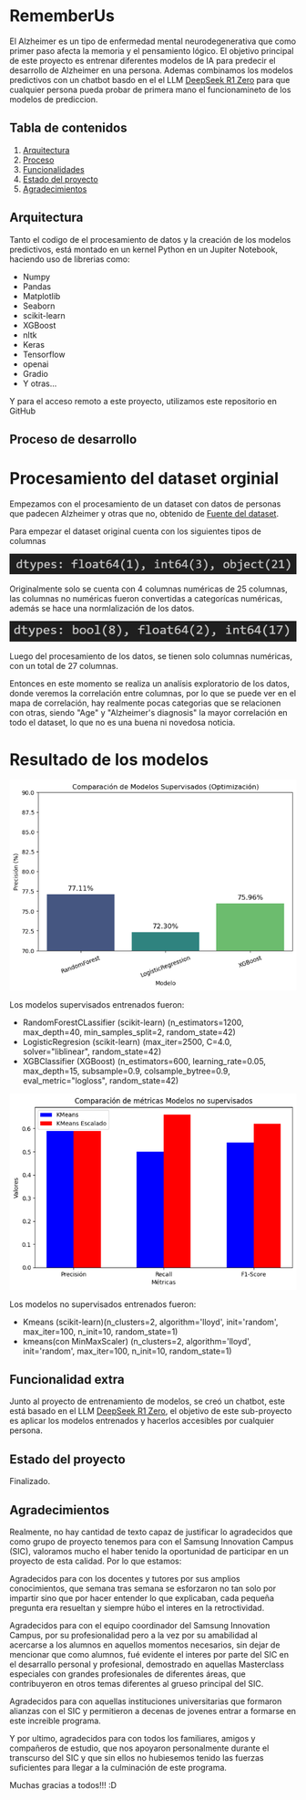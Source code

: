 # RememberUs

El Alzheimer es un tipo de enfermedad mental neurodegenerativa que como primer paso afecta la memoria y el pensamiento lógico. El objetivo principal de este proyecto es entrenar diferentes modelos de IA para predecir el desarrollo de Alzheimer en una persona. Ademas combinamos los modelos predictivos con un chatbot basdo en el el LLM [DeepSeek R1 Zero](https://openrouter.ai/deepseek/deepseek-r1-zero:free) para que cualquier persona pueda probar de primera mano el funcionamineto de los modelos de prediccion. 

## Tabla de contenidos

1. [Arquitectura](#Arquitectura)
2. [Proceso](#Proceso)
3. [Funcionalidades](#Funcionalidades)
4. [Estado del proyecto](#EstadoDelProyecto)
5. [Agradecimientos](#Agradecimientos)


## Arquitectura 

Tanto el codigo de el procesamiento de datos y la creación de los modelos predictivos, está montado en un kernel Python en un Jupiter Notebook, haciendo uso de librerias como:

- Numpy
- Pandas
- Matplotlib
- Seaborn
- scikit-learn
- XGBoost
- nltk
- Keras 
- Tensorflow
- openai
- Gradio
- Y otras...

Y para el acceso remoto a este proyecto, utilizamos este repositorio en GitHub

## Proceso de desarrollo

# Procesamiento del dataset orginial

Empezamos con el procesamiento de un dataset con datos de personas que padecen Alzheimer y otras que no, obtenido de [Fuente del dataset](https://www.kaggle.com/datasets/ankushpanday1/alzheimers-prediction-dataset-global).

Para empezar el dataset original cuenta con los siguientes tipos de columnas

![Proceso](assets/precolumns.png)

Originalmente solo se cuenta con 4 columnas numéricas de 25 columnas, las columnas no numéricas fueron convertidas a categorícas numéricas, además se hace una normlalización de los datos.

![Proceso](assets/postcolumns.png)

Luego del procesamiento de los datos, se tienen solo columnas numéricas, con un total de 27 columnas.

Entonces en este momento se realiza un analísis exploratorio de los datos, donde veremos la correlación entre columnas, por lo que se puede ver en el mapa de correlación, hay realmente pocas categorias que se relacionen con otras, siendo "Age" y "Alzheimer's diagnosis" la mayor correlación en todo el dataset, lo que no es una buena ni novedosa noticia.


# Resultado de los modelos

![Proceso](assets/supervisados.png)

Los modelos supervisados entrenados fueron:
- RandomForestCLassifier (scikit-learn) (n_estimators=1200, max_depth=40, min_samples_split=2, random_state=42)
- LogisticRegresion (scikit-learn) (max_iter=2500, C=4.0, solver="liblinear", random_state=42)
- XGBClassifier (XGBoost) (n_estimators=600, learning_rate=0.05, max_depth=15, subsample=0.9, colsample_bytree=0.9, eval_metric="logloss", random_state=42)


![Proceso](assets/supervisadosno.png)

Los modelos no supervisados entrenados fueron:
- Kmeans (scikit-learn)(n_clusters=2, algorithm='lloyd', init='random', max_iter=100, n_init=10, random_state=1)
- kmeans(con MinMaxScaler) (n_clusters=2, algorithm='lloyd', init='random', max_iter=100, n_init=10, random_state=1)


## Funcionalidad extra

Junto al proyecto de entrenamiento de modelos, se creó un chatbot, este está basado en el LLM [DeepSeek R1 Zero](https://openrouter.ai/deepseek/deepseek-r1-zero:free), el objetivo de este sub-proyecto es aplicar los modelos entrenados y hacerlos accesibles por cualquier persona.


## Estado del proyecto

Finalizado.


## Agradecimientos

Realmente, no hay cantidad de texto capaz de justificar lo agradecidos que como grupo de proyecto tenemos para con el Samsung Innovation Campus (SIC), valoramos mucho el haber tenido la oportunidad de participar en un proyecto de esta calidad. Por lo que estamos:

Agradecidos para con los docentes y tutores por sus amplios conocimientos, que semana tras semana se esforzaron no tan solo por impartir sino que por hacer entender lo que explicaban, cada pequeña pregunta era resueltan y siempre húbo el interes en la retroctividad. 

Agradecidos para con el equipo coordinador del Samsung Innovation Campus, por su profesionalidad pero a la vez por su amabilidad al acercarse a los alumnos en aquellos momentos necesarios, sin dejar de mencionar que como alumnos, fué evidente el interes por parte del SIC en el desarrallo personal y profesional, demostrado en aquellas Masterclass especiales con grandes profesionales de diferentes áreas, que contribuyeron en otros temas diferentes al grueso principal del SIC.

Agradecidos para con aquellas instituciones universitarias que formaron alianzas con el SIC y permitieron a decenas de jovenes entrar a formarse en este increible programa.

Y por ultimo, agradecidos para con todos los familiares, amigos y compañeros de estudio, que nos apoyaron personalmente durante el transcurso del SIC y que sin ellos no hubiesemos tenido las fuerzas suficientes para llegar a la culminación de este programa.

Muchas gracias a todos!!! :D